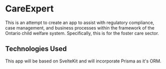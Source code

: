 # CareExpert

This is an attempt to create an app to assist with regulatory compliance, case management, and business processes within the framework of the Ontario child welfare system. Specifically, this is for the foster care sector.

## Technologies Used

This app will be based on SvelteKit and will incorporate Prisma as it's ORM.